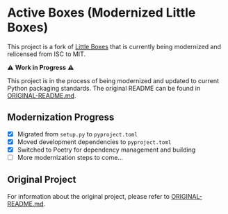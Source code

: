 # Active Boxes (Modernized Little Boxes)

This project is a fork of [Little Boxes](https://github.com/tsileo/little-boxes) that is currently being modernized and relicensed from ISC to MIT.

⚠️ **Work in Progress** ⚠️

This project is in the process of being modernized and updated to current Python packaging standards. 
The original README can be found in [ORIGINAL-README.md](ORIGINAL-README.md).

## Modernization Progress

- [x] Migrated from `setup.py` to `pyproject.toml`
- [x] Moved development dependencies to `pyproject.toml`
- [x] Switched to Poetry for dependency management and building
- [ ] More modernization steps to come...

## Original Project

For information about the original project, please refer to [ORIGINAL-README.md](ORIGINAL-README.md).